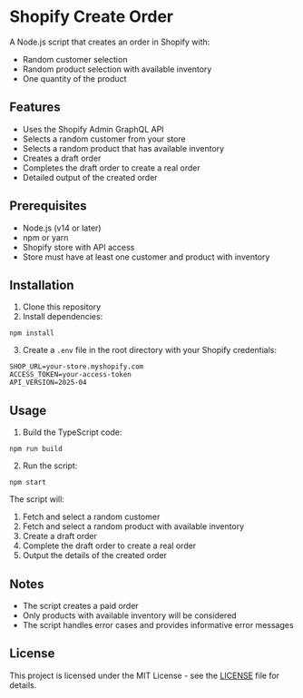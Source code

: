 # Shopify Create Order

A Node.js script that creates an order in Shopify with:
- Random customer selection
- Random product selection with available inventory
- One quantity of the product

## Features

- Uses the Shopify Admin GraphQL API
- Selects a random customer from your store
- Selects a random product that has available inventory
- Creates a draft order
- Completes the draft order to create a real order
- Detailed output of the created order

## Prerequisites

- Node.js (v14 or later)
- npm or yarn
- Shopify store with API access
- Store must have at least one customer and product with inventory

## Installation

1. Clone this repository
2. Install dependencies:
```
npm install
```

3. Create a `.env` file in the root directory with your Shopify credentials:
```
SHOP_URL=your-store.myshopify.com
ACCESS_TOKEN=your-access-token
API_VERSION=2025-04
```

## Usage

1. Build the TypeScript code:
```
npm run build
```

2. Run the script:
```
npm start
```

The script will:
1. Fetch and select a random customer
2. Fetch and select a random product with available inventory
3. Create a draft order
4. Complete the draft order to create a real order
5. Output the details of the created order

## Notes

- The script creates a paid order
- Only products with available inventory will be considered
- The script handles error cases and provides informative error messages 

## License

This project is licensed under the MIT License - see the [LICENSE](LICENSE) file for details. 